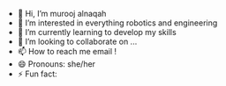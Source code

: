 - 👋 Hi, I’m murooj alnaqah
- 👀 I’m interested in everything robotics and engineering
- 🌱 I’m currently learning to develop my skills
- 💞️ I’m looking to collaborate on ...
- 📫 How to reach me email !
- 😄 Pronouns: she/her
- ⚡ Fun fact: 

<!---
muroojalnaqah/muroojalnaqah is a ✨ special ✨ repository because its `README.md` (this file) appears on your GitHub profile.
You can click the Preview link to take a look at your changes.
--->
